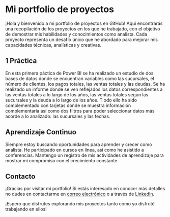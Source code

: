 # Mi portfolio de proyectos

¡Hola y bienvenido a mi portfolio de proyectos en GitHub! Aquí encontrarás una recopilación de los proyectos en los que he trabajado, con el objetivo de demostrar mis habilidades y conocimientos como analista. Cada proyecto representa un desafío único que he abordado para mejorar mis capacidades técnicas, analísticas y creativas.

## 1 Práctica 

En esta primera páctica de Power BI se ha realizado un estudio de dos bases de datos donde se encuentran variables como las sucursales, el número de clientes, los pagos totales, las ventas totales y las deudas. Se ha realizado un informe donde se ven reflejados los datos correspondientes a las ventas totales a lo largo de los años, las ventas totales segun las sucursales y la deuda a lo largo de los años. T  odo ello ha sido complementado con tarjetas donde se muestra información complementaria así como dos filtros para poder seleccionar datos más acorde a lo analizado: las sucursales y las fechas.

## Aprendizaje Continuo

Siempre estoy buscando oportunidades para aprender y crecer como analista. He participado en cursos en línea, así como he asistido a conferencias. Mantengo un registro de mis actividades de aprendizaje para mostrar mi compromiso con el crecimiento constante.

## Contacto

¡Gracias por visitar mi portfolio! Si estás interesado en conocer más detalles no dudes en contactarme en [correo electrónico](luciasanchezsanchez99@gmail.com) o a través de [LinkedIn](https://www.linkedin.com/in/lucia-sanchez-sanchez-893408254/).

¡Espero que disfrutes explorando mis proyectos tanto como yo disfruté trabajando en ellos!

